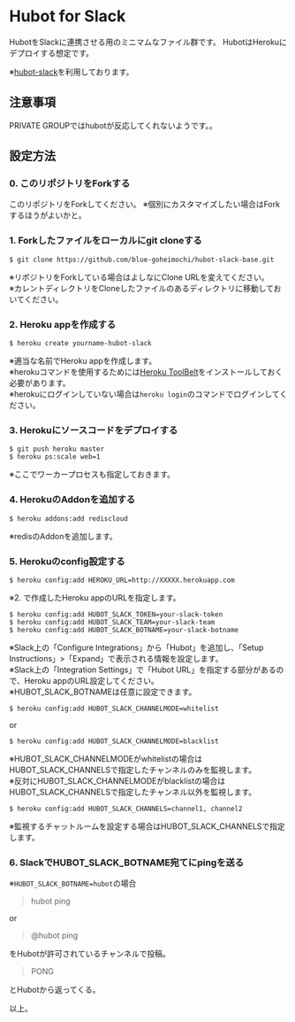# Hubot for Slack

HubotをSlackに連携させる用のミニマムなファイル群です。
HubotはHerokuにデプロイする想定です。

※[hubot-slack](https://github.com/tinyspeck/hubot-slack)を利用しております。

## 注意事項

PRIVATE GROUPではhubotが反応してくれないようです。。

## 設定方法

### 0. このリポジトリをForkする

このリポジトリをForkしてください。
※個別にカスタマイズしたい場合はForkするほうがよいかと。

### 1. Forkしたファイルをローカルにgit cloneする

    $ git clone https://github.com/blue-goheimochi/hubot-slack-base.git

※リポジトリをForkしている場合はよしなにClone URLを変えてください。  
※カレントディレクトリをCloneしたファイルのあるディレクトリに移動しておいてください。

### 2. Heroku appを作成する

    $ heroku create yourname-hubot-slack


※適当な名前でHeroku appを作成します。  
※herokuコマンドを使用するためには[Heroku ToolBelt](https://toolbelt.heroku.com/)をインストールしておく必要があります。  
※herokuにログインしていない場合は`heroku login`のコマンドでログインしてください。

### 3. Herokuにソースコードをデプロイする

    $ git push heroku master
    $ heroku ps:scale web=1

※ここでワーカープロセスも指定しておきます。

### 4. HerokuのAddonを追加する

    $ heroku addons:add rediscloud

※redisのAddonを追加します。

### 5. Herokuのconfig設定する

    $ heroku config:add HEROKU_URL=http://XXXXX.herokuapp.com

※2. で作成したHeroku appのURLを指定します。

    $ heroku config:add HUBOT_SLACK_TOKEN=your-slack-token
    $ heroku config:add HUBOT_SLACK_TEAM=your-slack-team
    $ heroku config:add HUBOT_SLACK_BOTNAME=your-slack-botname

※Slack上の「Configure Integrations」から「Hubot」を追加し、「Setup Instructions」>「Expand」で表示される情報を設定します。  
※Slack上の「Integration Settings」で「Hubot URL」を指定する部分があるので、Heroku appのURL設定してください。  
※HUBOT_SLACK_BOTNAMEは任意に設定できます。

    $ heroku config:add HUBOT_SLACK_CHANNELMODE=whitelist

or

    $ heroku config:add HUBOT_SLACK_CHANNELMODE=blacklist

※HUBOT_SLACK_CHANNELMODEがwhitelistの場合はHUBOT_SLACK_CHANNELSで指定したチャンネルのみを監視します。  
※反対にHUBOT_SLACK_CHANNELMODEがblacklistの場合はHUBOT_SLACK_CHANNELSで指定したチャンネル以外を監視します。

    $ heroku config:add HUBOT_SLACK_CHANNELS=channel1, channel2

※監視するチャットルームを設定する場合はHUBOT_SLACK_CHANNELSで指定します。

### 6. SlackでHUBOT_SLACK_BOTNAME宛てにpingを送る

※`HUBOT_SLACK_BOTNAME=hubot`の場合

> hubot ping

or

> @hubot ping

をHubotが許可されているチャンネルで投稿。

> PONG

とHubotから返ってくる。

以上。
